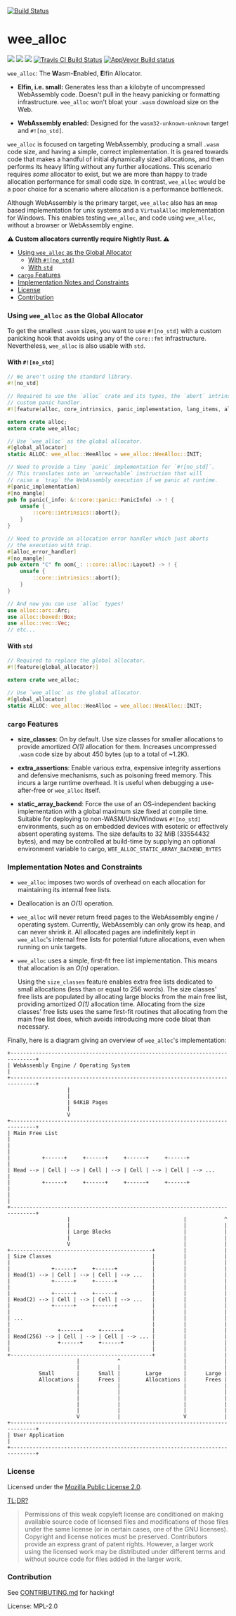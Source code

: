 [![Build Status](https://travis-ci.org/rustwasm/wee_alloc.svg?branch=master)](https://travis-ci.org/rustwasm/wee_alloc)

# wee_alloc


[![](https://docs.rs/wee_alloc/badge.svg)](https://docs.rs/wee_alloc/)
[![](https://img.shields.io/crates/v/wee_alloc.svg)](https://crates.io/crates/wee_alloc)
[![](https://img.shields.io/crates/d/wee_alloc.svg)](https://crates.io/crates/wee_alloc)
[![Travis CI Build Status](https://travis-ci.org/rustwasm/wee_alloc.svg?branch=master)](https://travis-ci.org/rustwasm/wee_alloc)
[![AppVeyor Build status](https://ci.appveyor.com/api/projects/status/bqh8elm9wy0k5x2r/branch/master?svg=true)](https://ci.appveyor.com/project/rustwasm/wee-alloc/branch/master)

`wee_alloc`: The **W**asm-**E**nabled, **E**lfin Allocator.

- **Elfin, i.e. small:** Generates less than a kilobyte of uncompressed
  WebAssembly code. Doesn't pull in the heavy panicking or formatting
  infrastructure. `wee_alloc` won't bloat your `.wasm` download size on the Web.

- **WebAssembly enabled:** Designed for the `wasm32-unknown-unknown` target and
  `#![no_std]`.

`wee_alloc` is focused on targeting WebAssembly, producing a small `.wasm` code
size, and having a simple, correct implementation. It is geared towards code
that makes a handful of initial dynamically sized allocations, and then performs
its heavy lifting without any further allocations. This scenario requires *some*
allocator to exist, but we are more than happy to trade allocation performance
for small code size. In contrast, `wee_alloc` would be a poor choice for a
scenario where allocation is a performance bottleneck.

Although WebAssembly is the primary target, `wee_alloc` also has an `mmap` based
implementation for unix systems and a `VirtualAlloc` implementation for Windows.
This enables testing `wee_alloc`, and code using `wee_alloc`, without a browser
or WebAssembly engine.

**⚠ Custom allocators currently require Nightly Rust. ⚠**

- [Using `wee_alloc` as the Global Allocator](#using-wee_alloc-as-the-global-allocator)
  - [With `#![no_std]`](#with-no_std)
  - [With `std`](#with-std)
- [`cargo` Features](#cargo-features)
- [Implementation Notes and Constraints](#implementation-notes-and-constraints)
- [License](#license)
- [Contribution](#contribution)

### Using `wee_alloc` as the Global Allocator

To get the smallest `.wasm` sizes, you want to use `#![no_std]` with a custom
panicking hook that avoids using any of the `core::fmt`
infrastructure. Nevertheless, `wee_alloc` is also usable with `std`.

#### With `#![no_std]`

```rust
// We aren't using the standard library.
#![no_std]

// Required to use the `alloc` crate and its types, the `abort` intrinsic, and a
// custom panic handler.
#![feature(alloc, core_intrinsics, panic_implementation, lang_items, alloc_error_handler)]

extern crate alloc;
extern crate wee_alloc;

// Use `wee_alloc` as the global allocator.
#[global_allocator]
static ALLOC: wee_alloc::WeeAlloc = wee_alloc::WeeAlloc::INIT;

// Need to provide a tiny `panic` implementation for `#![no_std]`.
// This translates into an `unreachable` instruction that will
// raise a `trap` the WebAssembly execution if we panic at runtime.
#[panic_implementation]
#[no_mangle]
pub fn panic(_info: &::core::panic::PanicInfo) -> ! {
    unsafe {
        ::core::intrinsics::abort();
    }
}

// Need to provide an allocation error handler which just aborts
// the execution with trap.
#[alloc_error_handler]
#[no_mangle]
pub extern "C" fn oom(_: ::core::alloc::Layout) -> ! {
    unsafe {
        ::core::intrinsics::abort();
    }
}

// And now you can use `alloc` types!
use alloc::arc::Arc;
use alloc::boxed::Box;
use alloc::vec::Vec;
// etc...
```

#### With `std`

```rust
// Required to replace the global allocator.
#![feature(global_allocator)]

extern crate wee_alloc;

// Use `wee_alloc` as the global allocator.
#[global_allocator]
static ALLOC: wee_alloc::WeeAlloc = wee_alloc::WeeAlloc::INIT;
```

### `cargo` Features

- **size_classes**: On by default. Use size classes for smaller allocations to
  provide amortized *O(1)* allocation for them. Increases uncompressed `.wasm`
  code size by about 450 bytes (up to a total of ~1.2K).

- **extra_assertions**: Enable various extra, expensive integrity assertions and
  defensive mechanisms, such as poisoning freed memory. This incurs a large
  runtime overhead. It is useful when debugging a use-after-free or `wee_alloc`
  itself.

- **static_array_backend**: Force the use of an OS-independent backing
  implementation with a global maximum size fixed at compile time.
  Suitable for deploying to non-WASM/Unix/Windows `#![no_std]` environments,
  such as on embedded devices with esoteric or effectively absent operating
  systems. The size defaults to 32 MiB (33554432 bytes), and may be controlled
  at build-time by supplying an optional environment variable to cargo,
  `WEE_ALLOC_STATIC_ARRAY_BACKEND_BYTES`

### Implementation Notes and Constraints

- `wee_alloc` imposes two words of overhead on each allocation for maintaining
  its internal free lists.

- Deallocation is an *O(1)* operation.

- `wee_alloc` will never return freed pages to the WebAssembly engine /
  operating system. Currently, WebAssembly can only grow its heap, and can never
  shrink it. All allocated pages are indefinitely kept in `wee_alloc`'s internal
  free lists for potential future allocations, even when running on unix
  targets.

- `wee_alloc` uses a simple, first-fit free list implementation. This means that
  allocation is an *O(n)* operation.

  Using the `size_classes` feature enables extra free lists dedicated to small
  allocations (less than or equal to 256 words). The size classes' free lists
  are populated by allocating large blocks from the main free list, providing
  amortized *O(1)* allocation time. Allocating from the size classes' free lists
  uses the same first-fit routines that allocating from the main free list does,
  which avoids introducing more code bloat than necessary.

Finally, here is a diagram giving an overview of `wee_alloc`'s implementation:

```
+------------------------------------------------------------------------------+
| WebAssembly Engine / Operating System                                        |
+------------------------------------------------------------------------------+
                   |
                   |
                   | 64KiB Pages
                   |
                   V
+------------------------------------------------------------------------------+
| Main Free List                                                               |
|                                                                              |
|          +------+     +------+     +------+     +------+                     |
| Head --> | Cell | --> | Cell | --> | Cell | --> | Cell | --> ...             |
|          +------+     +------+     +------+     +------+                     |
|                                                                              |
+------------------------------------------------------------------------------+
                   |                                    |            ^
                   |                                    |            |
                   | Large Blocks                       |            |
                   |                                    |            |
                   V                                    |            |
+---------------------------------------------+         |            |
| Size Classes                                |         |            |
|                                             |         |            |
|             +------+     +------+           |         |            |
| Head(1) --> | Cell | --> | Cell | --> ...   |         |            |
|             +------+     +------+           |         |            |
|                                             |         |            |
|             +------+     +------+           |         |            |
| Head(2) --> | Cell | --> | Cell | --> ...   |         |            |
|             +------+     +------+           |         |            |
|                                             |         |            |
| ...                                         |         |            |
|                                             |         |            |
|               +------+     +------+         |         |            |
| Head(256) --> | Cell | --> | Cell | --> ... |         |            |
|               +------+     +------+         |         |            |
|                                             |         |            |
+---------------------------------------------+         |            |
                      |            ^                    |            |
                      |            |                    |            |
          Small       |      Small |        Large       |      Large |
          Allocations |      Frees |        Allocations |      Frees |
                      |            |                    |            |
                      |            |                    |            |
                      |            |                    |            |
                      |            |                    |            |
                      |            |                    |            |
                      V            |                    V            |
+------------------------------------------------------------------------------+
| User Application                                                             |
+------------------------------------------------------------------------------+
```

### License

Licensed under the [Mozilla Public License 2.0](https://www.mozilla.org/en-US/MPL/2.0/).

[TL;DR?](https://choosealicense.com/licenses/mpl-2.0/)

> Permissions of this weak copyleft license are conditioned on making available
> source code of licensed files and modifications of those files under the same
> license (or in certain cases, one of the GNU licenses). Copyright and license
> notices must be preserved. Contributors provide an express grant of patent
> rights. However, a larger work using the licensed work may be distributed
> under different terms and without source code for files added in the larger
> work.

### Contribution

See
[CONTRIBUTING.md](https://github.com/rustwasm/wee_alloc/blob/master/CONTRIBUTING.md)
for hacking!


License: MPL-2.0
